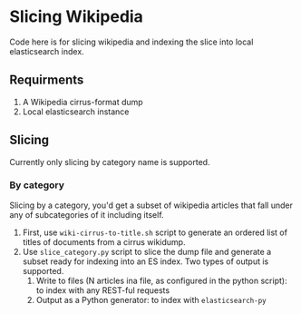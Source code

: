 # Slicing Wikipedia 

Code here is for slicing wikipedia and indexing the slice into local elasticsearch index. 

## Requirments 

1. A Wikipedia cirrus-format dump
1. Local elasticsearch instance


## Slicing 

Currently only slicing by category name is supported. 

### By category 

Slicing by a category, you'd get a subset of wikipedia articles that fall under any of subcategories of it including itself. 

1. First, use `wiki-cirrus-to-title.sh` script to generate an ordered list of titles of documents from a cirrus wikidump. 
1. Use `slice_category.py` script to slice the dump file and generate a subset ready for indexing into an ES index. Two types of output is supported. 
    1. Write to files (N articles ina file, as configured in the python script): to index with any REST-ful requests
    1. Output as a Python generator: to index with `elasticsearch-py` 


